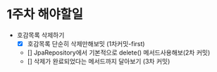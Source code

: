 # 1주차 해야할일

- 호감목록 삭제하기
  - [x] 호감목록 단순히 삭제만해보밋 (1차커밋-first)
  - [] JpaRepository에서 기본적으로 delete() 메서드사용해보(2차 커밋)
  - [] 삭제가 완료되었다는 메서드까지 달아보기 (3차 커밋)